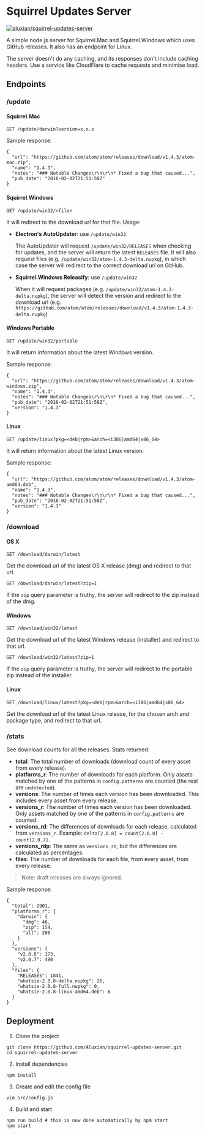 # Squirrel Updates Server

[![aluxian/squirrel-updates-server](http://dockeri.co/image/aluxian/squirrel-updates-server)](https://hub.docker.com/r/aluxian/squirrel-updates-server/)

A simple node.js server for Squirrel.Mac and Squirrel.Windows which uses GitHub releases. It also has an endpoint for Linux.

The server doesn't do any caching, and its responses don't include caching headers. Use a service like CloudFlare to cache requests and minimise load.

## Endpoints

### /update

#### Squirrel.Mac

`GET /update/darwin?version=x.x.x`

Sample response:

```
{
  "url": "https://github.com/atom/atom/releases/download/v1.4.3/atom-mac.zip",
  "name": "1.4.3",
  "notes": "### Notable Changes\r\n\r\n* Fixed a bug that caused...",
  "pub_date": "2016-02-02T21:51:58Z"
}
```

#### Squirrel.Windows

`GET /update/win32/<file>`

It will redirect to the download url for that file. Usage:

- **Electron's AutoUpdater**: use `/update/win32`

  The AutoUpdater will request `/update/win32/RELEASES` when checking for updates, and the server will return the latest `RELEASES` file. It will also request files (e.g. `/update/win32/atom-1.4.3-delta.nupkg`), in which case the server will redirect to the correct download url on GitHub.
- **Squirrel.Windows Releasify**: use `/update/win32`

  When it will request packages (e.g. `/update/win32/atom-1.4.3-delta.nupkg`), the server will detect the version and redirect to the download url (e.g. `https://github.com/atom/atom/releases/download/v1.4.3/atom-1.4.3-delta.nupkg`)

#### Windows Portable

`GET /update/win32/portable`

It will return information about the latest Windows version.

Sample response:

```
{
  "url": "https://github.com/atom/atom/releases/download/v1.4.3/atom-windows.zip",
  "name": "1.4.3",
  "notes": "### Notable Changes\r\n\r\n* Fixed a bug that caused...",
  "pub_date": "2016-02-02T21:51:58Z",
  "version": "1.4.3"
}
```

#### Linux

`GET /update/linux?pkg=<deb|rpm>&arch=<i386|amd64|x86_64>`

It will return information about the latest Linux version.

Sample response:

```
{
  "url": "https://github.com/atom/atom/releases/download/v1.4.3/atom-amd64.deb",
  "name": "1.4.3",
  "notes": "### Notable Changes\r\n\r\n* Fixed a bug that caused...",
  "pub_date": "2016-02-02T21:51:58Z",
  "version": "1.4.3"
}
```

### /download

#### OS X

`GET /download/darwin/latest`

Get the download url of the latest OS X release (dmg) and redirect to that url.

`GET /download/darwin/latest?zip=1`

If the `zip` query parameter is truthy, the server will redirect to the zip instead of the dmg.

#### Windows

`GET /download/win32/latest`

Get the download url of the latest Windows release (installer) and redirect to that url.

`GET /download/win32/latest?zip=1`

If the `zip` query parameter is truthy, the server will redirect to the portable zip instead of the installer.

#### Linux

`GET /download/linux/latest?pkg=<deb|rpm>&arch=<i386|amd64|x86_64>`

Get the download url of the latest Linux release, for the chosen arch and package type, and redirect to that url.

### /stats

See download counts for all the releases. Stats returned:

- **total**: The total number of downloads (download count of every asset from every release).
- **platforms_r**: The number of downloads for each platform. Only assets matched by one of the patterns in `config.patterns` are counted (the rest are `undetected`).
- **versions**: The number of times each version has been downloaded. This includes every asset from every release.
- **versions_r**: The number of times each version has been downloaded. Only assets matched by one of the patterns in `config.patterns` are counted.
- **versions_rd**: The differences of downloads for each release, calculated from `versions_r`. Example: `delta[2.0.8] = count[2.0.8] - count[2.0.7]`.
- **versions_rdp**: The same as `versions_rd`, but the differences are calculated as percentages.
- **files**: The number of downloads for each file, from every asset, from every release.

> Note: draft releases are always ignored.

Sample response:

```
{
  "total": 2901,
  "platforms_r": {
    "darwin": {
      "dmg": 46,
      "zip": 154,
      "all": 200
    }
  },
  "versions": {
    "v2.0.8": 173,
    "v2.0.7": 490
  },
  "files": {
    "RELEASES": 1841,
    "whatsie-2.0.8-delta.nupkg": 26,
    "whatsie-2.0.8-full.nupkg": 0,
    "whatsie-2.0.8-linux-amd64.deb": 6
  }
}
```

## Deployment

1. Clone the project

  ```
  git clone https://github.com/Aluxian/squirrel-updates-server.git
  cd squirrel-updates-server
  ```
2. Install dependencies

  ```
  npm install
  ```

3. Create and edit the config file

  ```
  vim src/config.js
  ```

4. Build and start

  ```
  npm run build # this is now done automatically by npm start
  npm start
  ```
